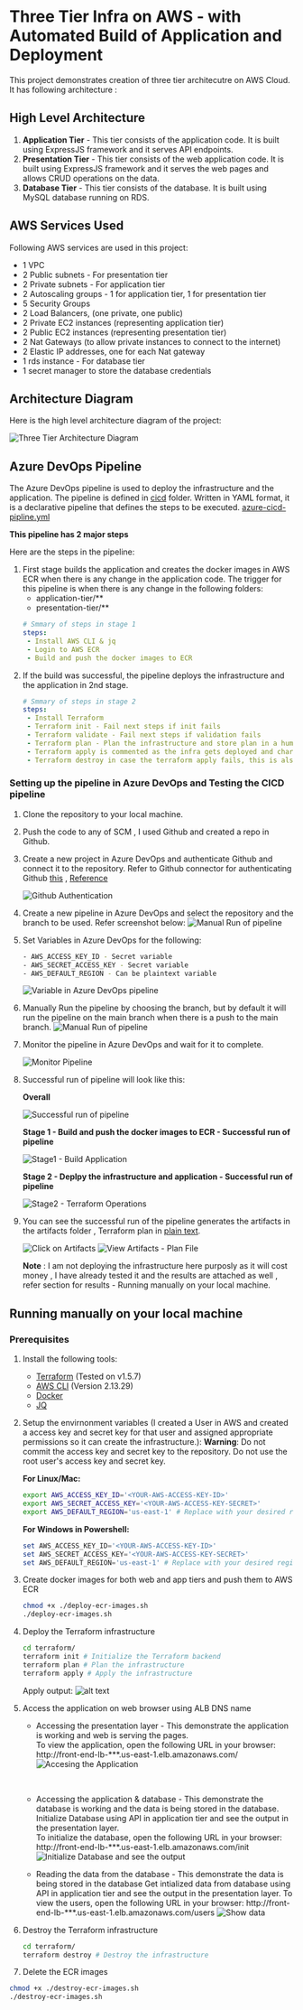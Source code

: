 # Three Tier Infra on AWS - with Automated Build of Application and Deployment 
This project demonstrates creation of three tier architecutre on AWS Cloud. It has following architecture :

## High Level Architecture
1. **Application Tier** - This tier consists of the application code. It is built using ExpressJS framework and it serves API endpoints.
2. **Presentation Tier** - This tier consists of the web application code. It is built using ExpressJS framework and it serves the web pages and allows CRUD operations on the data.
3. **Database Tier** - This tier consists of the database. It is built using MySQL database running on RDS. 


## AWS Services Used
Following AWS services are used in this project:
  - 1 VPC
  - 2 Public subnets - For presentation tier
  - 2 Private subnets - For application tier 
  - 2 Autoscaling groups - 1 for application tier, 1 for presentation tier
  - 5 Security Groups 
  - 2 Load Balancers, (one private, one public)
  - 2 Private EC2 instances (representing application tier)
  - 2 Public EC2 instances (representing  presentation tier)
  - 2 Nat Gateways (to allow private instances to connect to the internet)
  - 2 Elastic IP addresses, one for each Nat gateway
  - 1 rds instance - For database tier
  - 1 secret manager to store the database credentials

## Architecture Diagram

Here is the high level architecture diagram of the project:

![Three Tier Architecture Diagram](docs/aws_3-tier-arch.png)


## Azure DevOps Pipeline
The Azure DevOps pipeline is used to deploy the infrastructure and the application. The pipeline is defined in [cicd](cicd/) folder.
Written in YAML format, it is a declarative pipeline that defines the steps to be executed. [azure-cicd-pipline.yml](cicd/azure-cicd-pipeline.yml)  

**This pipeline has 2 major steps**

Here  are the steps in the pipeline:
 
1. First stage builds the application and creates the docker images in AWS ECR when there is any change in the application code. The trigger for this pipeline is when there is any change in the following folders:
      - application-tier/**
      - presentation-tier/**
   ```yml
   # Smmary of steps in stage 1
   steps:
    - Install AWS CLI & jq
    - Login to AWS ECR
    - Build and push the docker images to ECR
   ```
2. If the build was successful, the pipeline deploys the infrastructure and the application in 2nd stage.
   ```yml
   # Smmary of steps in stage 2
   steps:
    - Install Terraform
    - Terraform init - Fail next steps if init fails
    - Terraform validate - Fail next steps if validation fails
    - Terraform plan - Plan the infrastructure and store plan in a human readable file under artifacts 
    - Terraform apply is commented as the infra gets deployed and charges money , uncomment the line to deploy the infra
    - Terraform destroy in case the terraform apply fails, this is also commented 
   ```
### Setting up the pipeline in Azure DevOps and Testing the CICD pipeline
1. Clone the repository to your local machine.
2. Push the code to any of SCM , I used Github and created a repo in Github.
3. Create a new project in Azure DevOps and authenticate Github and connect it to the repository. Refer to Github connector for authenticating Github [this](https://learn.microsoft.com/en-us/azure/devops/cross-service/github-integration?view=azure-devops) , [Reference](https://dev.to/pwd9000/integrating-azure-devops-with-github-hybrid-model-3pkg)

    ![Github Authentication](docs/github-connect.png)

4. Create a new pipeline in Azure DevOps and select the repository and the branch to be used. Refer screenshot below:
   ![Manual Run of pipeline](docs/manual-pipeline-trigger.png)
5. Set Variables in Azure DevOps for the following:
    ```bash    
    - AWS_ACCESS_KEY_ID - Secret variable
    - AWS_SECRET_ACCESS_KEY - Secret variable
    - AWS_DEFAULT_REGION - Can be plaintext variable
    ```
    ![Variable in Azure DevOps pipeline](docs/setting-env-vars-az.png)

6. Manually Run the pipeline by choosing the branch, but by default it will run the pipeline on the main branch when there is a push to the main branch.
   ![Manual Run of pipeline](docs/manual-pipeline-trigger.png)

7. Monitor the pipeline in Azure DevOps and wait for it to complete.

   ![Monitor Pipeline](docs/monitor-pipeline.png)

8. Successful run of pipeline will look like this:

   **Overall**

   ![Successful run of pipeline](docs/successful-pipeline-1.png)

   **Stage 1 - Build and push the docker images to ECR - Successful run of pipeline**

   ![Stage1 - Build Application](docs/successful-pipeline-stage-1.png)


   **Stage 2 - Deplpy the infrastructure and application - Successful run of pipeline**

   ![Stage2 - Terraform Operations](docs/successful-pipeline-stage-2.png)

9. You can see the successful run of the pipeline generates the artifacts in the artifacts folder , Terraform plan in [plain text](docs/plan.txt).

   ![Click on Artifacts](docs/artifacts.png)
   ![View Artifacts - Plan File](docs/artifacts2.png)


    **Note** : I am not deploying the infrastructure here purposly as it will cost money , I have already tested it  and the results are attached as well , refer section for results - Running manually on your local machine.



## Running manually on your local machine

### Prerequisites
1. Install the following tools:
   - [Terraform](https://www.terraform.io/downloads.html) (Tested on v1.5.7)
   - [AWS CLI](https://docs.aws.amazon.com/cli/latest/us/cli/latest/userguide/getting-started-install.html)   (Version 2.13.29)
   - [Docker](https://docs.docker.com/get-docker/)
   - [JQ](https://stedolan.github.io/jq/download/)

2. Setup the envirnonment variables (I created a User in AWS and created a access key and secret key for that user and assigned appropriate permissions so it can create the infrastructure.):
**Warning**: Do not commit the access key and secret key to the repository. Do not use the root user's access key and secret key.

   **For Linux/Mac:**
     ```bash
     export AWS_ACCESS_KEY_ID='<YOUR-AWS-ACCESS-KEY-ID>'
     export AWS_SECRET_ACCESS_KEY='<YOUR-AWS-ACCESS-KEY-SECRET>'
     export AWS_DEFAULT_REGION='us-east-1' # Replace with your desired region
     ```
  
   **For Windows in Powershell:**
     ```powershell
     set AWS_ACCESS_KEY_ID='<YOUR-AWS-ACCESS-KEY-ID>'
     set AWS_SECRET_ACCESS_KEY='<YOUR-AWS-ACCESS-KEY-SECRET>'
     set AWS_DEFAULT_REGION='us-east-1' # Replace with your desired region
   ```

3. Create docker images for both web and app tiers and push them to AWS ECR
   ```bash
   chmod +x ./deploy-ecr-images.sh
   ./deploy-ecr-images.sh
   ```

4. Deploy the Terraform infrastructure
   ```bash
   cd terraform/
   terraform init # Initialize the Terraform backend
   terraform plan # Plan the infrastructure
   terraform apply # Apply the infrastructure
   ```
    Apply output:
    ![alt text](docs/apply-output.png)


5. Access the application on web browser using ALB DNS name
   - Accessing the presentation layer - This demonstrate the application is working and web is serving the pages. <br>
     To view the application, open the following URL in your browser: http://front-end-lb-***.us-east-1.elb.amazonaws.com/
     ![Accesing the Application](docs/app1.png)

     <br>
  
   - Accessing the application & database - This demonstrate the database is working and the data is being stored in the database.<br>
     Initialize Database using API in application tier and see the output in the presentation layer.<br>
     To initialize the database, open the following URL in your browser: http://front-end-lb-***.us-east-1.elb.amazonaws.com/init
      ![Initialize Database and see the output](docs/app2.png)
  

   - Reading the data from the database - This demonstrate the data is being stored in the database
     Get intialized data from database using API in application tier and see the output in the presentation layer.
     To view the users, open the following URL in your browser:
     http://front-end-lb-***.us-east-1.elb.amazonaws.com/users
      ![Show data](docs/app3.png)
  

6. Destroy the Terraform infrastructure
   ```bash
   cd terraform/
   terraform destroy # Destroy the infrastructure
   ```

7. Delete the ECR images
  ```bash
  chmod +x ./destroy-ecr-images.sh
  ./destroy-ecr-images.sh
  ```